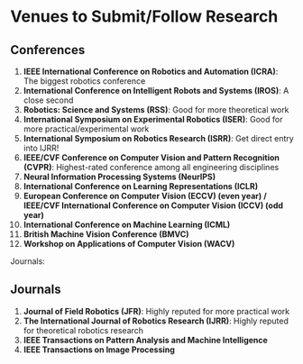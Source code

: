 # Venues to Submit/Follow Research

## Conferences
1. **IEEE International Conference on Robotics and Automation (ICRA)**: The biggest robotics conference
2. **International Conference on Intelligent Robots and Systems (IROS)**: A close second
3. **Robotics: Science and Systems (RSS)**: Good for more theoretical work
4. **International Symposium on Experimental Robotics (ISER)**: Good for more practical/experimental work
5. **International Symposium on Robotics Research (ISRR)**: Get direct entry into IJRR!
6. **IEEE/CVF Conference on Computer Vision and Pattern Recognition (CVPR)**: Highest-rated conference among all engineering disciplines
7. **Neural Information Processing Systems (NeurIPS)**
8. **International Conference on Learning Representations (ICLR)**
9. **European Conference on Computer Vision (ECCV) (even year) / IEEE/CVF International Conference on Computer Vision (ICCV) (odd year)**
10. **International Conference on Machine Learning (ICML)**
11. **British Machine Vision Conference (BMVC)**
12. **Workshop on Applications of Computer Vision (WACV)**

Journals:
## Journals
1. **Journal of Field Robotics (JFR)**: Highly reputed for more practical work
2. **The International Journal of Robotics Research (IJRR)**: Highly reputed for theoretical robotics research
3. **IEEE Transactions on Pattern Analysis and Machine Intelligence**
4. **IEEE Transactions on Image Processing**
